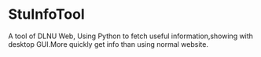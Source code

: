 # StuInfoTool
A tool of DLNU Web, Using Python to fetch useful information,showing with desktop GUI.More quickly get info than using normal website.
